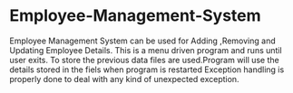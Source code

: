 # Employee-Management-System
Employee Management System can be used for Adding ,Removing and Updating Employee Details.
This is a menu driven program and runs until user exits. To store the previous data files are used.Program will use the details stored in the fiels when program is restarted
Exception handling is properly done to deal with any kind of unexpected exception.
